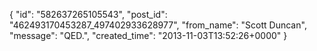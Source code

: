  {
   "id": "582637265105543",
   "post_id": "462493170453287_497402933628977",
   "from_name": "Scott Duncan",
   "message": "QED.",
   "created_time": "2013-11-03T13:52:26+0000"
 }
